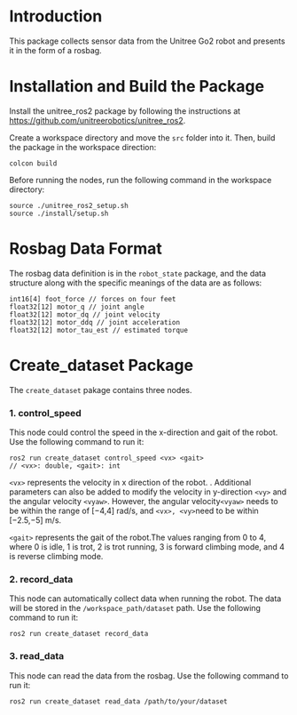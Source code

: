 # Introduction
This package collects sensor data from the Unitree  Go2 robot and presents it in the form of a rosbag.
# Installation and Build the Package
Install the unitree_ros2 package by following the instructions at https://github.com/unitreerobotics/unitree_ros2.

Create a workspace directory and move the `src` folder into it. Then, build the package in the workspace direction: 
```
colcon build
```

Before running the nodes, run the following command  in the workspace directory:
```
source ./unitree_ros2_setup.sh
source ./install/setup.sh
```

# Rosbag Data Format

The rosbag data definition is in the `robot_state` package, and the data structure along with the specific meanings of the data are as follows:
```
int16[4] foot_force // forces on four feet
float32[12] motor_q // joint angle
float32[12] motor_dq // joint velocity
float32[12] motor_ddq // joint acceleration
float32[12] motor_tau_est // estimated torque
```
# Create_dataset Package
The `create_dataset` pakage contains three nodes.
### 1. control_speed
This node could control the speed in the x-direction and gait of the robot. Use the following command to run it:
```
ros2 run create_dataset control_speed <vx> <gait>
// <vx>: double, <gait>: int
```
`<vx>` represents the velocity in x direction of the robot. . Additional parameters can also be added to modify the velocity in y-direction `<vy>` and the angular velocity `<vyaw>`. 
However, the angular velocity`<vyaw>` needs to be within the range of [−4,4] rad/s, and `<vx>, <vy>`need to be within [−2.5,−5] m/s.

`<gait>` represents the gait of the robot.The values ranging from 0 to 4, where 0 is idle, 1 is trot, 2 is trot running, 3 is forward climbing mode, and 4 is reverse climbing mode.
### 2. record_data
This node can automatically collect data when running the robot. The data will be stored in the `/workspace_path/dataset` path. Use the following command to run it:
```
ros2 run create_dataset record_data
```

### 3. read_data
This node can read the data from the rosbag. Use the following command to run it:
```
ros2 run create_dataset read_data /path/to/your/dataset
```